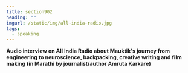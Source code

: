 ```yaml
---
title: section902
heading: ""
imgurl: /static/img/all-india-radio.jpg
tags:
  - speaking
---
```

**Audio interview on All India Radio about Mauktik's journey from engineering to neuroscience, backpacking, creative writing and film making (in Marathi by journalist/author Amruta Karkare)**